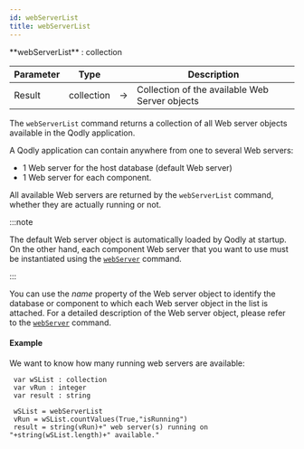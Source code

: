 ```yaml
---
id: webServerList
title: webServerList
---
```



<!-- REF #_command_.webServerList.Syntax -->**webServerList** : collection<!-- END REF -->


<!-- REF #_command_.webServerList.Params -->
|Parameter|Type||Description|
|---------|--- |:---:|------|
|Result|collection|&#8594;|Collection of the available Web Server objects|
<!-- END REF -->

The `webServerList` command <!-- REF #_command_.webServerList.Summary -->  returns a collection of all Web server objects available in the Qodly application<!-- END REF -->. 

A Qodly application can contain anywhere from one to several Web servers: 

* 1 Web server for the host database (default Web server)
* 1 Web server for each component. 

All available Web servers are returned by the `webServerList` command, whether they are actually running or not. 

:::note 

The default Web server object is automatically loaded by Qodly at startup. On the other hand, each component Web server that you want to use must be instantiated using the [`webServer`](webServer.md) command. 

:::

You can use the *name* property of the Web server object to identify the database or component to which each Web server object in the list is attached. For a detailed description of the Web server object, please refer to the [`webServer`](webServer.md) command.

#### Example

We want to know how many running web servers are available:

```qs
 var wSList : collection
 var vRun : integer
 var result : string
 
 wSList = webServerList
 vRun = wSList.countValues(True,"isRunning")
 result = string(vRun)+" web server(s) running on "+string(wSList.length)+" available."
 
```
